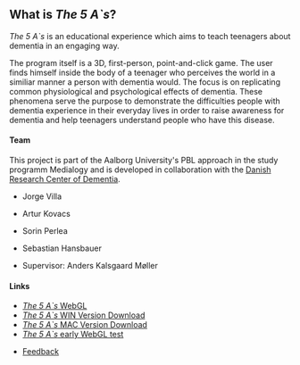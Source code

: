 ## What is _The 5 A`s_?

_The 5 A`s_ is an educational experience which aims to teach teenagers about dementia in an engaging way.

The program itself is a 3D, first-person, point-and-click game. The user finds himself inside the body of a teenager who perceives the world in a similiar manner a person with dementia would.
The focus is on replicating common physiological and psychological effects of dementia.
These phenomena serve the purpose to demonstrate the difficulties people with dementia experience in their everyday lives in order to raise awareness for dementia and help teenagers understand people who have this disease.

#### Team

This project is part of the Aalborg University's PBL approach in the study programm Medialogy and is developed in collaboration with the [Danish Research Center of Dementia](http://uk.videnscenterfordemens.dk).

- Jorge Villa
- Artur Kovacs
- Sorin Perlea
- Sebastian Hansbauer

- Supervisor: Anders Kalsgaard Møller

#### Links
- [_The 5 A`s_ WebGL](/expDementia/The5As_WebGL/index.html)
- [_The 5 A`s_ WIN Version Download](https://drive.google.com/drive/folders/131_F9IWGOj7II5IWYfV9494zEUTEClTo)
- [_The 5 A`s_ MAC Version Download](https://drive.google.com/open?id=1SXDMoUEcc0AvmbvR_ykEvKbpaTR8-t4D)
- [_The 5 A`s_ early WebGL test](https://shansb-dev.github.io/expDementia/Demo/index.html)
<!-- - User Study: [ENG](https://goo.gl/forms/adq7V6x28cxmsgsS2), [DAN](https://goo.gl/forms/jm0hQMKm0c00hoEs1) -->
- [Feedback](https://goo.gl/forms/65tnZauV9ZROQv8D3)<!---, [DAN](https://goo.gl/forms/65tnZauV9ZROQv8D3) -->
